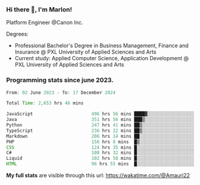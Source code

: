 
### Hi there 👋, I'm Marlon!

Platform Engineer @Canon Inc.

Degrees: 
- Professional Bachelor's Degree in Business Management, Finance and Insurance @ PXL University of Applied Sciences and Arts
- Current study: Applied Computer Science, Application Development @ PXL University of Applied Sciences and Arts

### Programming stats since june 2023.
<!--START_SECTION:waka-->

```java
From: 02 June 2023 - To: 17 December 2024

Total Time: 2,653 hrs 46 mins

JavaScript                      496 hrs 56 mins ████▓░░░░░░░░░░░░░░░░░░░░   18.38 %
Java                            351 hrs 56 mins ███▒░░░░░░░░░░░░░░░░░░░░░   13.01 %
Python                          247 hrs 41 mins ██▒░░░░░░░░░░░░░░░░░░░░░░   09.16 %
TypeScript                      236 hrs 22 mins ██▒░░░░░░░░░░░░░░░░░░░░░░   08.74 %
Markdown                        206 hrs 14 mins ██░░░░░░░░░░░░░░░░░░░░░░░   07.63 %
PHP                             156 hrs 8 mins  █▒░░░░░░░░░░░░░░░░░░░░░░░   05.77 %
CSS                             124 hrs 35 mins █░░░░░░░░░░░░░░░░░░░░░░░░   04.61 %
C#                              108 hrs 32 mins █░░░░░░░░░░░░░░░░░░░░░░░░   04.01 %
Liquid                          102 hrs 58 mins █░░░░░░░░░░░░░░░░░░░░░░░░   03.81 %
HTML                            96 hrs 55 mins  █░░░░░░░░░░░░░░░░░░░░░░░░   03.58 %
```

<!--END_SECTION:waka-->
**My full stats** are visible through this url: https://wakatime.com/@Amauri22
